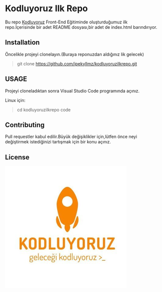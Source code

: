 # Kodluyoruz Ilk Repo

Bu repo [Kodluyoruz](https://www.kodluyoruz.org/) Front-End Eğitiminde oluşturduğumuz ilk repo.İçerisinde bir adet README dosyası,bir adet de index.html barındırıyor.

## Installation

Öncelikle projeyi clonelayın.(Buraya reponuzdan aldığınız lik gelecek)

>git clone https://github.com/ipekyllmz/kodluyoruzilkrepo.git

## USAGE

Projeyi cloneladıktan sonra Visual Studio Code programında açınız.

Linux için:

>cd kodluyoruzilkrepo
>code

## Contributing

Pull requestler kabul edilir.Büyük değişiklikler için,lütfen önce neyi değiştirmek istediğinizi tartışmak için bir konu açınız.

## License

![Kodluyoruz Logo](https://raw.githubusercontent.com/Kodluyoruz/taskforce/git/git/markdown-nedir-nasil-kullaniriz-/figures/kodluyoruz_logo.jpg)




